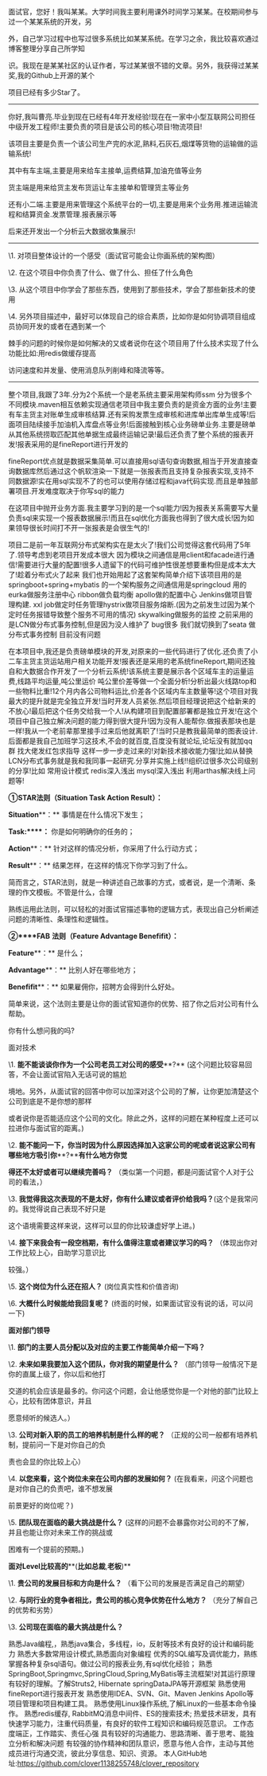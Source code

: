 面试官，您好！我叫某某。大学时间我主要利用课外时间学习某某。在校期间参与过一个某某系统的开发，另

外，自己学习过程中也写过很多系统比如某某系统。在学习之余，我比较喜欢通过博客整理分享自己所学知

识。我现在是某某社区的认证作者，写过某某很不错的文章。另外，我获得过某某奖,我的Github上开源的某个

项目已经有多少Star了。



--------------------------------------------------------------------------------------------------------------------------------------

你好,我叫曹亮.毕业到现在已经有4年开发经验!现在在一家中小型互联网公司担任中级开发工程师!主要负责的项目是该公司的核心项目!物流项目!

该项目主要是负责一个该公司生产完的水泥,熟料,石灰石,烟煤等货物的运输做的运输系统!

其中有车主端,主要是用来给车主接单,运费结算,加油充值等业务

货主端是用来给货主发布货运让车主接单和管理货主等业务

还有小二端.主要是用来管理这个系统平台的一切,主要是用来个业务用.推进运输流程和结算资金.发票管理.报表展示等

后来还开发出一个分析云大数据收集展示!

--------------------------------------------------------------------------------------------------------------------------------------



\1. 对项目整体设计的一个感受（面试官可能会让你画系统的架构图）

\2. 在这个项目中你负责了什么、做了什么、担任了什么角色

\3. 从这个项目中你学会了那些东西，使用到了那些技术，学会了那些新技术的使用

\4. 另外项目描述中，最好可以体现自己的综合素质，比如你是如何协调项目组成员协同开发的或者在遇到某一个

棘手的问题的时候你是如何解决的又或者说你在这个项目用了什么技术实现了什么功能比如:用redis做缓存提高

访问速度和并发量、使用消息队列削峰和降流等等。

------------------------------------------------------------------------------------------------------------------------------------------------------------------------------------------

整个项目,我跟了3年.分为2个系统一个是老系统主要采用架构师ssm 分为很多个不同模块.maven相互依赖实现通信老项目中我主要负责的是资金方面的业务!主要有车主货主对账单生成审核结算.还有采购发票生成审核和进库单出库单生成等!后面项目陆续接手加油机入库盘点等业务!后面接触到核心业务磅单业务.主要是磅单从其他系统捞取匹配其他单据生成最终运输记录!最后还负责了整个系统的报表开发!报表采用的是fineReport进行开发的

fineReport优点就是数据采集简单.可以直接用sql语句查询数据,相当于开发直接查询数据库然后通过这个帆软渲染一下就是一张报表而且支持复杂报表实现,支持不同数据源!实在用sql实现不了的也可以使用存储过程和java代码实现.而且是单独部署项目.开发难度取决于你写sql的能力

在这项目中抛开业务方面.我主要学习到的是一个sql能力!因为报表关系需要写大量负责sql来实现一个报表数据展示!而且在sql优化方面我也得到了很大成长!因为如果领导很长时间打不开一张报表是会很生气的!



项目二是前一年互联网分布式架构实在是太火了!我们公司觉得这套代码用了5年了.领导考虑到老项目开发成本很大 因为模块之间通信是用client和facade进行通信!需要进行大量的配置!很多人遗留下的代码可维护性很差想要重构但是成本太大了!趁着分布式火了起来 我们也开始用起了这套架构简单介绍下该项目用的是springboot+spring+mybatis 的一个架构服务之间通信用是springcloud  用的eurka做服务注册中心 ribbon做负载均衡 apollo做的配置中心  Jenkins做项目管理构建. xxl job做定时任务管理hystrix做项目服务熔断.(因为之前发生过因为某个定时任务报错导致整个服务不可用的情况) skywalking做服务的监控 之前采用的是LCN做分布式事务控制,但是因为没人维护了  bug很多 我们就切换到了seata 做分布式事务控制       目前没有问题

在本项目中,我还是负责磅单模块的开发,对原来的一些代码进行了优化.还负责了小二车主货主货运站用户相关功能开发!报表还是采用的老系统fineReport,期间还独自和大数据合作开发了一个分析云系统!该系统主要是展示各个区域车主的运量运费,线路平均运量,吨公里运价 吨公里价差等做一个全面分析!分析出最火线路top和一些物料比重!12个月内各公司物料运比,价差各个区域内车主数量等!这个项目对我最大的提升就是完全独立开发!当时开发人员紧张.然后项目经理说把这个给新来的不放心!最后把这个任务交给我一个人!从构建项目到配置部署都是独立开发!在这个项目中自己独立解决问题的能力得到很大提升!因为没有人能帮你.做报表那块也是一样!我从一个老前辈那里接手过来后他就离职了!当时只是教我最简单的图表设计.后面都是我自己加班学习这技术,不会的就百度,百度没有就论坛,论坛没有就加qq群 找大佬发红包求指导 这样一步一步走过来的!对新技术接收能力强!比如从替换LCN分布式事务就是我和我同事一起研究.分享并实施上线!!组织过很多次公司级别的分享!比如 常用设计模式 redis深入浅出 mysql深入浅出 利用arthas解决线上问题等!













**①****STAR****法则（****Situation Task Action Result****）：**

**Situation****：** 事情是在什么情况下发生；

**Task:****：** 你是如何明确你的任务的；

**Action****：** 针对这样的情况分析，你采用了什么行动方式；

**Result****：** 结果怎样，在这样的情况下你学习到了什么。

简而言之，STAR法则，就是一种讲述自己故事的方式，或者说，是一个清晰、条理的作文模板。不管是什么，合理

熟练运用此法则，可以轻松的对面试官描述事物的逻辑方式，表现出自己分析阐述问题的清晰性、条理性和逻辑性。







**②****FAB** **法则（****Feature Advantage Benefifit****）：**

**Feature****：** 是什么；

**Advantage****：** 比别人好在哪些地方；

**Benefifit****：** 如果雇佣你，招聘方会得到什么好处。

简单来说，这个法则主要是让你的面试官知道你的优势、招了你之后对公司有什么帮助。





你有什么想问我的吗?

面对技术

\1. **能不能谈谈你作为一个公司老员工对公司的感受****?** (这个问题比较容易回答，不会让面试官陷入无话可说的尴尬

境地。另外，从面试官的回答中你可以加深对这个公司的了解，让你更加清楚这个公司到底是不是你想的那样

或者说你是否能适应这个公司的文化。除此之外，这样的问题在某种程度上还可以拉进你与面试官的距离。) 

\2. **能不能问一下，你当时因为什么原因选择加入这家公司的呢或者说这家公司有哪些地方吸引你****?****有什么地方你觉**

**得还不太好或者可以继续完善吗？** （类似第一个问题，都是问面试官个人对于公司的看法，）

\3. **我觉得我这次表现的不是太好，你有什么建议或者评价给我吗？**(这个是我常问的。我觉得说自己表现不好只是

这个语境需要这样来说，这样可以显的你比较谦虚好学上进。) 

\4. **接下来我会有一段空档期，有什么值得注意或者建议学习的吗？** （体现出你对工作比较上心，自助学习意识比

较强。）

\5. **这个岗位为什么还在招人？** (岗位真实性和价值咨询) 

\6. **大概什么时候能给我回复呢？** (终面的时候，如果面试官没有说的话，可以问一下) 



**面对部门领导**

\1. **部门的主要人员分配以及对应的主要工作能简单介绍一下吗？**

\2. **未来如果我要加入这个团队，你对我的期望是什么？** （部门领导一般情况下是你的直属上级了，你以后和他打

交道的机会应该是最多的。你问这个问题，会让他感觉你是一个对他的部门比较上心，比较有团体意识，并且

愿意倾听的候选人。）

\3. **公司对新入职的员工的培养机制是什么样的呢？** （正规的公司一般都有培养机制，提前问一下是对你自己的负

责也会显的你比较上心）

\4. **以您来看，这个岗位未来在公司内部的发展如何？** (在我看来，问这个问题也是对你自己的负责吧，谁不想发展

前景更好的岗位呢？) 

\5. **团队现在面临的最大挑战是什么？** (这样的问题不会暴露你对公司的不了解，并且也能让你对未来工作的挑战或

困难有一个提前的预期。)





**面对****Level****比较高的****(****比如总裁****,****老板****)** 

\1. **贵公司的发展目标和方向是什么？** （看下公司的发展是否满足自己的期望）

\2. **与同行业的竞争者相比，贵公司的核心竞争优势在什么地方？** （充分了解自己的优势和劣势）

\3. **公司现在面临的最大挑战是什么？**







熟悉Java编程,，熟悉java集合，多线程，io，反射等技术有良好的设计和编码能力
熟悉大多数常用设计模式,熟悉面向对象编程
优秀的SQL编写及调优能力，熟练掌握各种复杂sql语句。做过公司的报表业务,有sql优化经验；
熟悉SpringBoot,Springmvc,SpringCloud,Spring,MyBatis等主流框架!对其运行原理有较好的理解。了解Struts2, Hibernate springDataJPA等开源框架
熟悉使用fineReport进行报表开发
熟悉使用IDEA、SVN、Git、Maven Jenkins Apollo等项目管理和项目构建工具。
熟悉使用Linux操作系统,了解Linux的一些基本命令操作。
熟悉redis缓存, RabbitMQ消息中间件、ES的搜索技术;
热爱技术研发，具有快速学习能力，注重代码质量，有良好的软件工程知识和编码规范意识。
工作态度端正，工作踏实、责任心强 具有较好的沟通能力、思路清晰、善于思考、能独立分析和解决问题
有较强的协作精神和团队意识，愿意与他人合作，主动与其他成员进行沟通交流，彼此分享信息、知识、资源。
本人GitHub地址:https://github.com/clover1138255748/clover_repository

